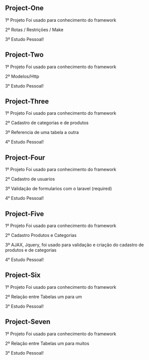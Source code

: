 ## Project-One

1º Projeto Foi usado para conhecimento do framework

2º Rotas / Restrições / Make

3º Estudo Pessoal!


## Project-Two

1º Projeto Foi usado para conhecimento do framework

2º Modelos/Http

3° Estudo Pessoal!

## Project-Three

1º Projeto Foi usado para conhecimento do framework

2º Cadastro de categorias e de produtos

3º Referencia de uma tabela a outra

4° Estudo Pessoal!

## Project-Four

1º Projeto Foi usado para conhecimento do framework

2º Cadastro de usuarios

3º Validação de formularios com o laravel (required)

4° Estudo Pessoal!

## Project-Five

1º Projeto Foi usado para conhecimento do framework

2º Cadastro Produtos e Categorias

3º AJAX, Jquery, foi usado para validação e criação do cadastro de produtos e de categorias

4° Estudo Pessoal!

## Project-Six

1º Projeto Foi usado para conhecimento do framework

2º Relação entre Tabelas um para um

3° Estudo Pessoal!

## Project-Seven

1º Projeto Foi usado para conhecimento do framework

2º Relação entre Tabelas um para muitos

3° Estudo Pessoal!